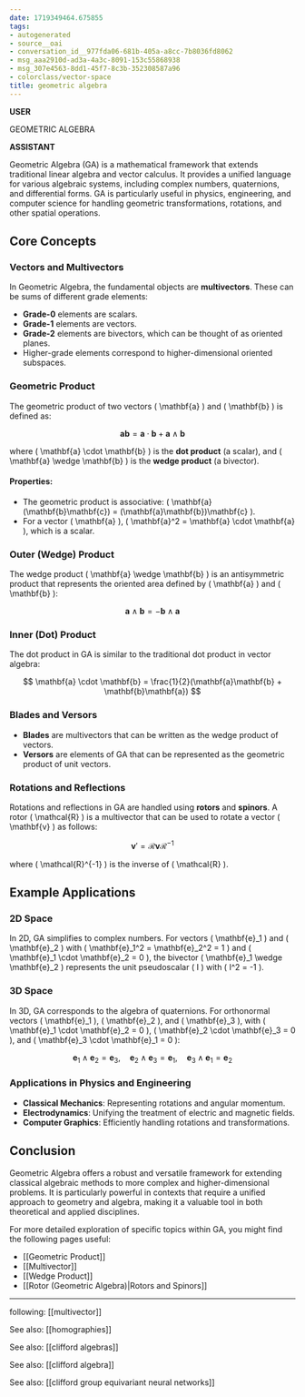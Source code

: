 ```yaml
---
date: 1719349464.675855
tags:
- autogenerated
- source__oai
- conversation_id__977fda06-681b-405a-a8cc-7b8036fd8062
- msg_aaa2910d-ad3a-4a3c-8091-153c55868938
- msg_307e4563-8dd1-45f7-8c3b-352308587a96
- colorclass/vector-space
title: geometric algebra
---
```


**USER**

GEOMETRIC ALGEBRA


**ASSISTANT**

Geometric Algebra (GA) is a mathematical framework that extends traditional linear algebra and vector calculus. It provides a unified language for various algebraic systems, including complex numbers, quaternions, and differential forms. GA is particularly useful in physics, engineering, and computer science for handling geometric transformations, rotations, and other spatial operations.

## Core Concepts

### Vectors and Multivectors

In Geometric Algebra, the fundamental objects are **multivectors**. These can be sums of different grade elements:

- **Grade-0** elements are scalars.
- **Grade-1** elements are vectors.
- **Grade-2** elements are bivectors, which can be thought of as oriented planes.
- Higher-grade elements correspond to higher-dimensional oriented subspaces.

### Geometric Product

The geometric product of two vectors \( \mathbf{a} \) and \( \mathbf{b} \) is defined as:

$$
\mathbf{a}\mathbf{b} = \mathbf{a} \cdot \mathbf{b} + \mathbf{a} \wedge \mathbf{b}
$$

where \( \mathbf{a} \cdot \mathbf{b} \) is the **dot product** (a scalar), and \( \mathbf{a} \wedge \mathbf{b} \) is the **wedge product** (a bivector).

#### Properties:
- The geometric product is associative: \( \mathbf{a}(\mathbf{b}\mathbf{c}) = (\mathbf{a}\mathbf{b})\mathbf{c} \).
- For a vector \( \mathbf{a} \), \( \mathbf{a}^2 = \mathbf{a} \cdot \mathbf{a} \), which is a scalar.

### Outer (Wedge) Product

The wedge product \( \mathbf{a} \wedge \mathbf{b} \) is an antisymmetric product that represents the oriented area defined by \( \mathbf{a} \) and \( \mathbf{b} \):

$$
\mathbf{a} \wedge \mathbf{b} = -\mathbf{b} \wedge \mathbf{a}
$$

### Inner (Dot) Product

The dot product in GA is similar to the traditional dot product in vector algebra:

$$
\mathbf{a} \cdot \mathbf{b} = \frac{1}{2}(\mathbf{a}\mathbf{b} + \mathbf{b}\mathbf{a})
$$

### Blades and Versors

- **Blades** are multivectors that can be written as the wedge product of vectors.
- **Versors** are elements of GA that can be represented as the geometric product of unit vectors.

### Rotations and Reflections

Rotations and reflections in GA are handled using **rotors** and **spinors**. A rotor \( \mathcal{R} \) is a multivector that can be used to rotate a vector \( \mathbf{v} \) as follows:

$$
\mathbf{v}' = \mathcal{R} \mathbf{v} \mathcal{R}^{-1}
$$

where \( \mathcal{R}^{-1} \) is the inverse of \( \mathcal{R} \).

## Example Applications

### 2D Space

In 2D, GA simplifies to complex numbers. For vectors \( \mathbf{e}_1 \) and \( \mathbf{e}_2 \) with \( \mathbf{e}_1^2 = \mathbf{e}_2^2 = 1 \) and \( \mathbf{e}_1 \cdot \mathbf{e}_2 = 0 \), the bivector \( \mathbf{e}_1 \wedge \mathbf{e}_2 \) represents the unit pseudoscalar \( I \) with \( I^2 = -1 \).

### 3D Space

In 3D, GA corresponds to the algebra of quaternions. For orthonormal vectors \( \mathbf{e}_1 \), \( \mathbf{e}_2 \), and \( \mathbf{e}_3 \), with \( \mathbf{e}_1 \cdot \mathbf{e}_2 = 0 \), \( \mathbf{e}_2 \cdot \mathbf{e}_3 = 0 \), and \( \mathbf{e}_3 \cdot \mathbf{e}_1 = 0 \):

$$
\mathbf{e}_1 \wedge \mathbf{e}_2 = \mathbf{e}_3, \quad \mathbf{e}_2 \wedge \mathbf{e}_3 = \mathbf{e}_1, \quad \mathbf{e}_3 \wedge \mathbf{e}_1 = \mathbf{e}_2
$$

### Applications in Physics and Engineering

- **Classical Mechanics**: Representing rotations and angular momentum.
- **Electrodynamics**: Unifying the treatment of electric and magnetic fields.
- **Computer Graphics**: Efficiently handling rotations and transformations.

## Conclusion

Geometric Algebra offers a robust and versatile framework for extending classical algebraic methods to more complex and higher-dimensional problems. It is particularly powerful in contexts that require a unified approach to geometry and algebra, making it a valuable tool in both theoretical and applied disciplines.

For more detailed exploration of specific topics within GA, you might find the following pages useful:
- [[Geometric Product]]
- [[Multivector]]
- [[Wedge Product]]
- [[Rotor (Geometric Algebra)|Rotors and Spinors]]


---


following: [[multivector]]

See also: [[homographies]]


See also: [[clifford algebras]]


See also: [[clifford algebra]]


See also: [[clifford group equivariant neural networks]]